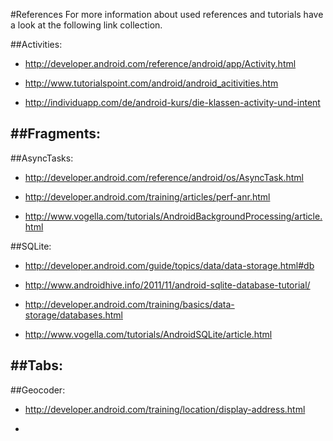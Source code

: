 #References
For more information about used references and tutorials have a look at the following link collection.

##Activities:
 - http://developer.android.com/reference/android/app/Activity.html

 - http://www.tutorialspoint.com/android/android_acitivities.htm

 - http://individuapp.com/de/android-kurs/die-klassen-activity-und-intent

##Fragments:
-

##AsyncTasks:
- http://developer.android.com/reference/android/os/AsyncTask.html

- http://developer.android.com/training/articles/perf-anr.html

- http://www.vogella.com/tutorials/AndroidBackgroundProcessing/article.html

##SQLite:
- http://developer.android.com/guide/topics/data/data-storage.html#db

- http://www.androidhive.info/2011/11/android-sqlite-database-tutorial/

- http://developer.android.com/training/basics/data-storage/databases.html

- http://www.vogella.com/tutorials/AndroidSQLite/article.html

##Tabs:
-

##Geocoder:
- http://developer.android.com/training/location/display-address.html

-
